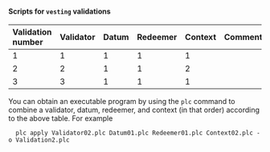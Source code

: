 #### Scripts for `vesting` validations

| Validation number | Validator | Datum | Redeemer | Context | Comments |
|:------------------|:----------|:------|:---------|:--------| :--------|
| 1                 | 1         | 1     | 1        | 1       |          |
| 2                 | 2         | 1     | 1        | 2       |          |
| 3                 | 3         | 1     | 1        | 1       |          |

You can obtain an executable program by using the `plc` command to combine a
validator, datum, redeemer, and context (in that order) according to the above
table.  For example

```
  plc apply Validator02.plc Datum01.plc Redeemer01.plc Context02.plc -o Validation2.plc
```
